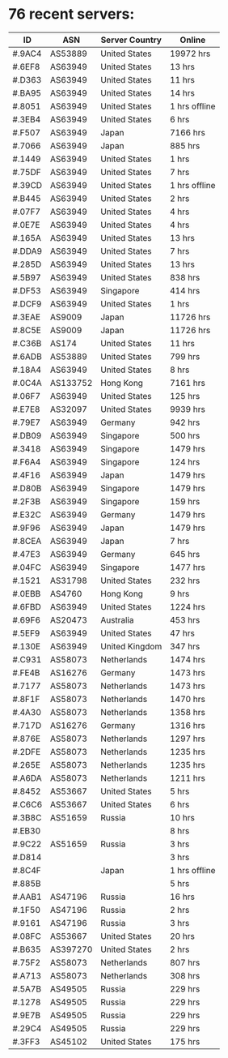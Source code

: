 # 76 recent servers:

| ID | ASN | Server Country | Online |
| ------ | ------ | ------ | ------ |
| #.9AC4 | AS53889 | United States | 19972 hrs |
| #.6EF8 | AS63949 | United States | 13 hrs |
| #.D363 | AS63949 | United States | 11 hrs |
| #.BA95 | AS63949 | United States | 14 hrs |
| #.8051 | AS63949 | United States | 1 hrs offline |
| #.3EB4 | AS63949 | United States | 6 hrs |
| #.F507 | AS63949 | Japan | 7166 hrs |
| #.7066 | AS63949 | Japan | 885 hrs |
| #.1449 | AS63949 | United States | 1 hrs |
| #.75DF | AS63949 | United States | 7 hrs |
| #.39CD | AS63949 | United States | 1 hrs offline |
| #.B445 | AS63949 | United States | 2 hrs |
| #.07F7 | AS63949 | United States | 4 hrs |
| #.0E7E | AS63949 | United States | 4 hrs |
| #.165A | AS63949 | United States | 13 hrs |
| #.DDA9 | AS63949 | United States | 7 hrs |
| #.285D | AS63949 | United States | 13 hrs |
| #.5B97 | AS63949 | United States | 838 hrs |
| #.DF53 | AS63949 | Singapore | 414 hrs |
| #.DCF9 | AS63949 | United States | 1 hrs |
| #.3EAE | AS9009 | Japan | 11726 hrs |
| #.8C5E | AS9009 | Japan | 11726 hrs |
| #.C36B | AS174 | United States | 11 hrs |
| #.6ADB | AS53889 | United States | 799 hrs |
| #.18A4 | AS63949 | United States | 8 hrs |
| #.0C4A | AS133752 | Hong Kong | 7161 hrs |
| #.06F7 | AS63949 | United States | 125 hrs |
| #.E7E8 | AS32097 | United States | 9939 hrs |
| #.79E7 | AS63949 | Germany | 942 hrs |
| #.DB09 | AS63949 | Singapore | 500 hrs |
| #.3418 | AS63949 | Singapore | 1479 hrs |
| #.F6A4 | AS63949 | Singapore | 124 hrs |
| #.4F16 | AS63949 | Japan | 1479 hrs |
| #.D80B | AS63949 | Singapore | 1479 hrs |
| #.2F3B | AS63949 | Singapore | 159 hrs |
| #.E32C | AS63949 | Germany | 1479 hrs |
| #.9F96 | AS63949 | Japan | 1479 hrs |
| #.8CEA | AS63949 | Japan | 7 hrs |
| #.47E3 | AS63949 | Germany | 645 hrs |
| #.04FC | AS63949 | Singapore | 1477 hrs |
| #.1521 | AS31798 | United States | 232 hrs |
| #.0EBB | AS4760 | Hong Kong | 9 hrs |
| #.6FBD | AS63949 | United States | 1224 hrs |
| #.69F6 | AS20473 | Australia | 453 hrs |
| #.5EF9 | AS63949 | United States | 47 hrs |
| #.130E | AS63949 | United Kingdom | 347 hrs |
| #.C931 | AS58073 | Netherlands | 1474 hrs |
| #.FE4B | AS16276 | Germany | 1473 hrs |
| #.7177 | AS58073 | Netherlands | 1473 hrs |
| #.8F1F | AS58073 | Netherlands | 1470 hrs |
| #.4A30 | AS58073 | Netherlands | 1358 hrs |
| #.717D | AS16276 | Germany | 1316 hrs |
| #.876E | AS58073 | Netherlands | 1297 hrs |
| #.2DFE | AS58073 | Netherlands | 1235 hrs |
| #.265E | AS58073 | Netherlands | 1235 hrs |
| #.A6DA | AS58073 | Netherlands | 1211 hrs |
| #.8452 | AS53667 | United States | 5 hrs |
| #.C6C6 | AS53667 | United States | 6 hrs |
| #.3B8C | AS51659 | Russia | 10 hrs |
| #.EB30 |  |  | 8 hrs |
| #.9C22 | AS51659 | Russia | 3 hrs |
| #.D814 |  |  | 3 hrs |
| #.8C4F |  | Japan | 1 hrs offline |
| #.885B |  |  | 5 hrs |
| #.AAB1 | AS47196 | Russia | 16 hrs |
| #.1F50 | AS47196 | Russia | 2 hrs |
| #.9161 | AS47196 | Russia | 3 hrs |
| #.08FC | AS53667 | United States | 20 hrs |
| #.B635 | AS397270 | United States | 2 hrs |
| #.75F2 | AS58073 | Netherlands | 807 hrs |
| #.A713 | AS58073 | Netherlands | 308 hrs |
| #.5A7B | AS49505 | Russia | 229 hrs |
| #.1278 | AS49505 | Russia | 229 hrs |
| #.9E7B | AS49505 | Russia | 229 hrs |
| #.29C4 | AS49505 | Russia | 229 hrs |
| #.3FF3 | AS45102 | United States | 175 hrs |

